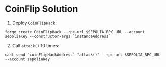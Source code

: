 # CoinFlip Solution

1) Deploy `CoinFlipHack`:

```
forge create CoinFlipHack --rpc-url $SEPOLIA_RPC_URL --account sepoliaKey --constructor-args `ìnstanceAddress`
```

2) Call `attack()` 10 times:

```
cast send `coinFlipHackAddress` "attack()" --rpc-url $SEPOLIA_RPC_URL --account sepoliaKey
```
